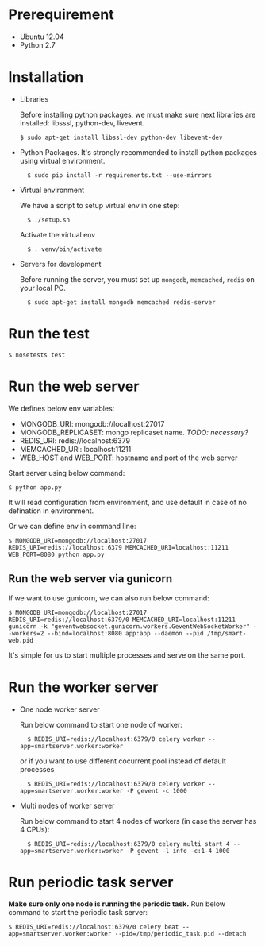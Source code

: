 # Prerequirement

- Ubuntu 12.04
- Python 2.7

# Installation

-   Libraries

    Before installing python packages, we must make sure next libraries are installed: libsssl, python-dev, livevent.

        $ sudo apt-get install libssl-dev python-dev libevent-dev

- Python Packages. It's strongly recommended to install python packages using virtual environment.

        $ sudo pip install -r requirements.txt --use-mirrors

- Virtual environment

    We have a script to setup virtual env in one step:

        $ ./setup.sh

    Activate the virtual env

        $ . venv/bin/activate

- Servers for development 
    
     Before running the server, you must set up `mongodb`, `memcached`, `redis` on your local PC.

        $ sudo apt-get install mongodb memcached redis-server

# Run the test

    $ nosetests test

# Run the web server
  
We defines below env variables:

- MONGODB_URI: mongodb://localhost:27017
- MONGODB_REPLICASET: mongo replicaset name. *TODO: necessary?*
- REDIS_URI: redis://localhost:6379
- MEMCACHED_URI: localhost:11211
- WEB_HOST and WEB_PORT: hostname and port of the web server

Start server using below command:

    $ python app.py

It will read configuration from environment, and use default in case of no defination in environment.

Or we can define env in command line:

    $ MONGODB_URI=mongodb://localhost:27017 REDIS_URI=redis://localhost:6379 MEMCACHED_URI=localhost:11211 WEB_PORT=8080 python app.py

## Run the web server via gunicorn

If we want to use gunicorn, we can also run below command:

    $ MONGODB_URI=mongodb://localhost:27017 REDIS_URI=redis://localhost:6379/0 MEMCACHED_URI=localhost:11211 gunicorn -k "geventwebsocket.gunicorn.workers.GeventWebSocketWorker" --workers=2 --bind=localhost:8080 app:app --daemon --pid /tmp/smart-web.pid

It's simple for us to start multiple processes and serve on the same port.

# Run the worker server

- One node worker server

    Run below command to start one node of worker:

        $ REDIS_URI=redis://localhost:6379/0 celery worker --app=smartserver.worker:worker

    or if you want to use different cocurrent pool instead of default processes

        $ REDIS_URI=redis://localhost:6379/0 celery worker --app=smartserver.worker:worker -P gevent -c 1000

- Multi nodes of worker server

    Run below command to start 4 nodes of workers (in case the server has 4 CPUs):

        $ REDIS_URI=redis://localhost:6379/0 celery multi start 4 --app=smartserver.worker:worker -P gevent -l info -c:1-4 1000

# Run periodic task server

**Make sure only one node is running the periodic task.** Run below command to start the periodic task server:

    $ REDIS_URI=redis://localhost:6379/0 celery beat --app=smartserver.worker:worker --pid=/tmp/periodic_task.pid --detach
